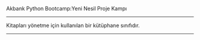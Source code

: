 Akbank Python Bootcamp:Yeni Nesil Proje Kampı

***
Kitapları yönetme için kullanılan bir kütüphane sınıfıdır.
***
